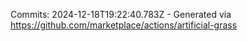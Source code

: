 Commits: 2024-12-18T19:22:40.783Z - Generated via https://github.com/marketplace/actions/artificial-grass
<br>
